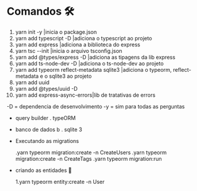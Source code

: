 # Comandos 🛠

1. yarn init -y |inicia o package.json
2. yarn add typescript -D |adiciona o typescript ao projeto
3. yarn add express |adiciona a biblioteca do express
4. yarn tsc --init |inicia o arquivo tsconfig.json
5. yarn add @types/express -D |adiciona as tipagens da lib express
6. yarn add ts-node-dev -D |adiciona o ts-node-dev ao projeto
7. yarn add typeorm reflect-metadata sqlite3 |adiciona o typeorm, reflect-metadata e o sqlite3 ao projeto
8. yarn add uuid
9. yarn add @types/uuid -D
10. yarn add express-async-errors|lib de tratativas de errors

-D = dependencia de desenvolvimento
-y = sim para todas as perguntas

- query builder
  . typeORM

- banco de dados b
  . sqlite 3

- Executando as migrations

  .yarn typeorm migration:create -n CreateUsers
  .yarn typeorm migration:create -n CreateTags
  .yarn typeorm migration:run

- criando as entidades 👻

  1.yarn typeorm entity:create -n User
